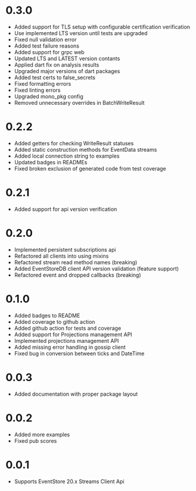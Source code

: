 # 0.3.0
- Added support for TLS setup with configurable certification verification
- Use implemented LTS version until tests are upgraded
- Fixed null validation error
- Added test failure reasons
- Added support for grpc web
- Updated LTS and LATEST version contants
- Applied dart fix on analysis results
- Upgraded major versions of dart packages
- Added test certs to false_secrets
- Fixed formatting errors
- Fixed linting errors
- Upgraded mono_pkg config
- Removed unnecessary overrides in BatchWriteResult

# 0.2.2
- Added getters for checking WriteResult statuses
- Added static construction methods for EventData streams
- Added local connection string to examples
- Updated badges in READMEs
- Fixed broken exclusion of generated code from test coverage

# 0.2.1
- Added support for api version verification

# 0.2.0
- Implemented persistent subscriptions api 
- Refactored all clients into using mixins 
- Refactored stream read method names (breaking) 
- Added EventStoreDB client API version validation (feature support) 
- Refactored event and dropped callbacks (breaking)

# 0.1.0
- Added badges to README
- Added coverage to github action
- Added github action for tests and coverage
- Added support for Projections management API
- Implemented projections management API
- Added missing error handling in gossip client
- Fixed bug in conversion between ticks and DateTime

# 0.0.3
- Added documentation with proper package layout

# 0.0.2

- Added more examples
- Fixed pub scores

# 0.0.1

- Supports EventStore 20.x Streams Client Api
